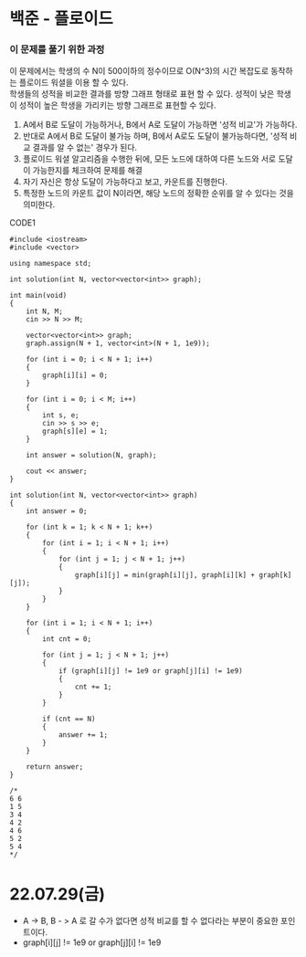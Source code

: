 #  백준 - 플로이드

### 이 문제를 풀기 위한 과정
이 문제에서는 학생의 수 N이 500이하의 정수이므로 O(N^3)의 시간 복잡도로 동작하는 플로이드 워셜을 이용 할 수 있다.  
학생들의 성적을 비교한 결과를 방향 그래프 형태로 표현 할 수 있다. 성적이 낮은 학생이 성적이 높은 학생을 가리키는 방향 그래프로 표현할 수 있다.  

1. A에서 B로 도달이 가능하거나, B에서 A로 도달이 가능하면 '성적 비교'가 가능하다.  
2. 반대로 A에서 B로 도달이 불가능 하며, B에서 A로도 도달이 불가능하다면, '성적 비교 결과를 알 수 없는' 경우가 된다.  
3. 플로이드 워셜 알고리즘을 수행한 뒤에, 모든 노드에 대하여 다른 노드와 서로 도달이 가능한지를 체크하여 문제를 해결
4. 자기 자신은 항상 도달이 가능하다고 보고, 카운트를 진행한다.
5. 특정한 노드의 카운트 값이 N이라면, 해당 노드의 정확한 순위를 알 수 있다는 것을 의미한다.  

CODE1

    #include <iostream>
    #include <vector>

    using namespace std;

    int solution(int N, vector<vector<int>> graph);

    int main(void)
    {
        int N, M;
        cin >> N >> M;

        vector<vector<int>> graph;
        graph.assign(N + 1, vector<int>(N + 1, 1e9));

        for (int i = 0; i < N + 1; i++)
        {
            graph[i][i] = 0;
        }

        for (int i = 0; i < M; i++)
        {
            int s, e;
            cin >> s >> e;
            graph[s][e] = 1;
        }

        int answer = solution(N, graph);

        cout << answer;
    }

    int solution(int N, vector<vector<int>> graph)
    {
        int answer = 0;

        for (int k = 1; k < N + 1; k++)
        {
            for (int i = 1; i < N + 1; i++)
            {
                for (int j = 1; j < N + 1; j++)
                {
                    graph[i][j] = min(graph[i][j], graph[i][k] + graph[k][j]);
                }
            }
        }

        for (int i = 1; i < N + 1; i++)
        {
            int cnt = 0;

            for (int j = 1; j < N + 1; j++)
            {
                if (graph[i][j] != 1e9 or graph[j][i] != 1e9)
                {
                    cnt += 1;
                }
            }

            if (cnt == N)
            {
                answer += 1;
            }
        }

        return answer;
    }

    /*
    6 6
    1 5
    3 4
    4 2
    4 6
    5 2
    5 4
    */


# 22.07.29(금)
* A -> B, B - > A 로 갈 수가 없다면 성적 비교를 할 수 없다라는 부분이 중요한 포인트이다.
* graph[i][j] != 1e9 or graph[j][i] != 1e9  